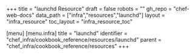 +++
title = "launchd Resource"
draft = false
robots = ""
gh_repo = "chef-web-docs"
data_path = ["infra","resources","launchd"]
layout = "infra_resource"
toc_layout = "infra_resource_toc"

[menu]
  [menu.infra]
    title = "launchd"
    identifier = "chef_infra/cookbook_reference/resources/launchd"
    parent = "chef_infra/cookbook_reference/resources"
+++

<!-- The contents of this page are automatically generated from the launchd.yaml file in the data directory. -->
<!-- To suggest a change, edit the https://github.com/chef/chef/blob/master/lib/chef/resource/launchd.rb file
      and submit a pull request to the https://github.com/chef/chef repository. -->
